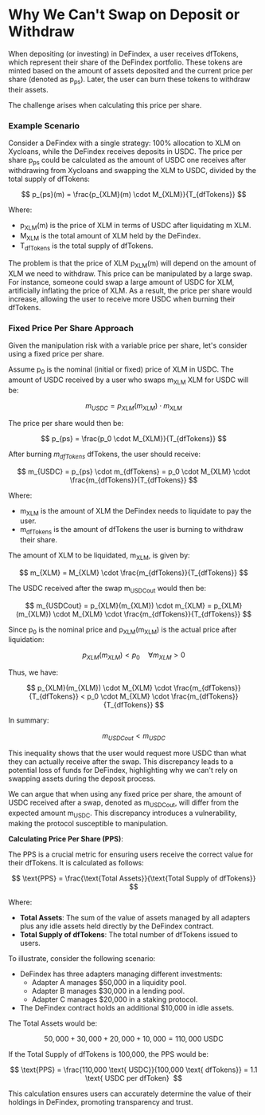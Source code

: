 # Why We Can't Swap on Deposit or Withdraw

When depositing (or investing) in DeFindex, a user receives dfTokens, which represent their share of the DeFindex portfolio. These tokens are minted based on the amount of assets deposited and the current price per share (denoted as p<sub>ps</sub>). Later, the user can burn these tokens to withdraw their assets.

The challenge arises when calculating this price per share.

### Example Scenario

Consider a DeFindex with a single strategy: 100% allocation to XLM on Xycloans, while the DeFindex receives deposits in USDC. The price per share p<sub>ps</sub> could be calculated as the amount of USDC one receives after withdrawing from Xycloans and swapping the XLM to USDC, divided by the total supply of dfTokens:

$$
p_{ps}(m) = \frac{p_{XLM}(m) \cdot M_{XLM}}{T_{dfTokens}}
$$

Where:
- p<sub>XLM</sub>(m) is the price of XLM in terms of USDC after liquidating m XLM.
- M<sub>XLM</sub> is the total amount of XLM held by the DeFindex.
- T<sub>dfTokens</sub> is the total supply of dfTokens.

The problem is that the price of XLM p<sub>XLM</sub>(m) will depend on the amount of XLM we need to withdraw. This price can be manipulated by a large swap. For instance, someone could swap a large amount of USDC for XLM, artificially inflating the price of XLM. As a result, the price per share would increase, allowing the user to receive more USDC when burning their dfTokens.

### Fixed Price Per Share Approach

Given the manipulation risk with a variable price per share, let's consider using a fixed price per share.

Assume p<sub>0</sub> is the nominal (initial or fixed) price of XLM in USDC. The amount of USDC received by a user who swaps m<sub>XLM</sub> XLM for USDC will be:

$$
m_{USDC} = p_{XLM}(m_{XLM}) \cdot m_{XLM}
$$

The price per share would then be:

$$
p_{ps} = \frac{p_0 \cdot M_{XLM}}{T_{dfTokens}}
$$

After burning $m_{dfTokens}$ dfTokens, the user should receive:

$$
m_{USDC} = p_{ps} \cdot m_{dfTokens} = p_0 \cdot M_{XLM} \cdot \frac{m_{dfTokens}}{T_{dfTokens}}
$$

Where:
- m<sub>XLM</sub> is the amount of XLM the DeFindex needs to liquidate to pay the user.
- m<sub>dfTokens</sub> is the amount of dfTokens the user is burning to withdraw their share.

The amount of XLM to be liquidated, m<sub>XLM</sub>, is given by:

$$
m_{XLM} = M_{XLM} \cdot \frac{m_{dfTokens}}{T_{dfTokens}}
$$

The USDC received after the swap m<sub>USDCout</sub> would then be:

$$
m_{USDCout} = p_{XLM}(m_{XLM}) \cdot m_{XLM} = p_{XLM}(m_{XLM}) \cdot M_{XLM} \cdot \frac{m_{dfTokens}}{T_{dfTokens}}
$$

Since p<sub>0</sub> is the nominal price and p<sub>XLM</sub>(m<sub>XLM</sub>) is the actual price after liquidation:

$$
p_{XLM}(m_{XLM}) < p_0 \quad \forall m_{XLM} > 0
$$

Thus, we have:

$$
p_{XLM}(m_{XLM}) \cdot M_{XLM} \cdot \frac{m_{dfTokens}}{T_{dfTokens}} < p_0 \cdot M_{XLM} \cdot \frac{m_{dfTokens}}{T_{dfTokens}}
$$

In summary:

$$
m_{USDCout} < m_{USDC}
$$

This inequality shows that the user would request more USDC than what they can actually receive after the swap. This discrepancy leads to a potential loss of funds for DeFindex, highlighting why we can't rely on swapping assets during the deposit process.

We can argue that when using any fixed price per share, the amount of USDC received after a swap, denoted as m<sub>USDCout</sub>, will differ from the expected amount m<sub>USDC</sub>. This discrepancy introduces a vulnerability, making the protocol susceptible to manipulation.



**Calculating Price Per Share (PPS)**:

The PPS is a crucial metric for ensuring users receive the correct value for their dfTokens. It is calculated as follows:

$$
\text{PPS} = \frac{\text{Total Assets}}{\text{Total Supply of dfTokens}}
$$

Where:

- **Total Assets**: The sum of the value of assets managed by all adapters plus any idle assets held directly by the DeFindex contract.
- **Total Supply of dfTokens**: The total number of dfTokens issued to users.

To illustrate, consider the following scenario:

- DeFindex has three adapters managing different investments:
    - Adapter A manages $50,000 in a liquidity pool.
    - Adapter B manages $30,000 in a lending pool.
    - Adapter C manages $20,000 in a staking protocol.
- The DeFindex contract holds an additional $10,000 in idle assets.

The Total Assets would be:

$$
50,000 + 30,000 + 20,000 + 10,000 = 110,000 \text{ USDC} 
$$

If the Total Supply of dfTokens is 100,000, the PPS would be:

$$
\text{PPS} = \frac{110,000 \text{ USDC}}{100,000 \text{ dfTokens}} = 1.1 \text{ USDC per dfToken} 
$$

This calculation ensures users can accurately determine the value of their holdings in DeFindex, promoting transparency and trust.
